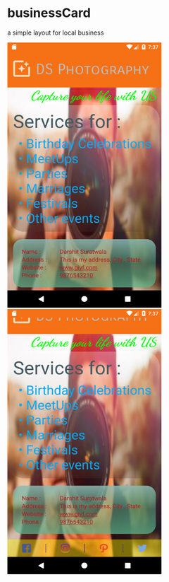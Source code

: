 # businessCard
a simple layout for local  business 


<img src="https://github.com/DSdatsme/businessCard/blob/master/ss1.png" width="350" height="600" />         </t>   <img src="https://github.com/DSdatsme/businessCard/blob/master/ss2.png" width="350" height="600" />

